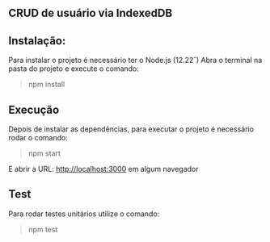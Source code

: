 
## CRUD de usuário via IndexedDB

## Instalação:
Para instalar o projeto é necessário ter o Node.js (12.22ˆ)
Abra o terminal na pasta do projeto e execute o comando:
> npm install

## Execução
Depois de instalar as dependências, para executar o projeto é necessário rodar o comando:
> npm start

E abrir a URL: [http://localhost:3000](http://localhost:3000) em algum navegador

## Test
Para rodar testes unitários utilize o comando:
> npm test

